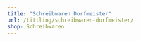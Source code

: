 ```yaml
---
title: "Schreibwaren Dorfmeister"
url: /tittling/schreibwaren-dorfmeister/
shop: Schreibwaren
---
```

